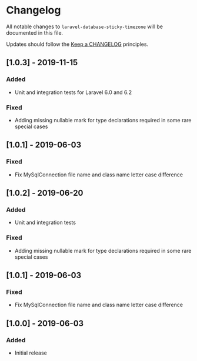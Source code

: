 # Changelog

All notable changes to `laravel-database-sticky-timezone` will be documented in this file.

Updates should follow the [Keep a CHANGELOG](http://keepachangelog.com/) principles.

## [1.0.3] - 2019-11-15

### Added
- Unit and integration tests for Laravel 6.0 and 6.2

### Fixed
- Adding missing nullable mark for type declarations required in some rare special cases

## [1.0.1] - 2019-06-03

### Fixed
- Fix MySqlConnection file name and class name letter case difference

## [1.0.2] - 2019-06-20

### Added
- Unit and integration tests

### Fixed
- Adding missing nullable mark for type declarations required in some rare special cases

## [1.0.1] - 2019-06-03

### Fixed
- Fix MySqlConnection file name and class name letter case difference

## [1.0.0] - 2019-06-03

### Added
- Initial release
